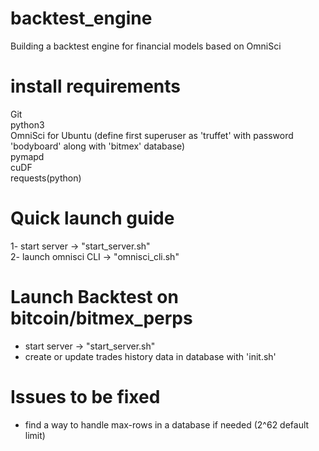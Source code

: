 # backtest_engine
Building a backtest engine for financial models based on OmniSci

# install requirements
Git  
python3  
OmniSci for Ubuntu (define first superuser as 'truffet' with password 'bodyboard' along with 'bitmex' database)  
pymapd  
cuDF  
requests(python)  

# Quick launch guide
1- start server -> "start_server.sh"  
2- launch omnisci CLI -> "omnisci_cli.sh"  

# Launch Backtest on bitcoin/bitmex_perps
- start server -> "start_server.sh"
- create or update trades history data in database with 'init.sh'  

# Issues to be fixed
- find a way to handle max-rows in a database if needed (2^62 default limit)